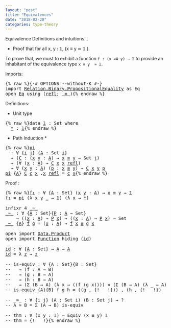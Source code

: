 ```yaml
---
layout: "post"
title: "Equivalences"
date: "2018-02-20"
categories: type-theory
---
```


<div class="todo">
  Equivalence Definitions and intuitions...
</div>

+ Proof that for all x, y : 𝟙, (x ≡ y  ≃ 𝟙 ).

To prove that, we must to exhibit a function `f : (x =A y) → 𝟙`
to provide an inhabitant of the equivalence type `x ≡ y  ≃ 𝟙`.

Imports:

<pre class="Agda">{% raw %}<a id="359" class="Symbol">{-#</a> <a id="363" class="Keyword">OPTIONS</a> <a id="371" class="Option">--without-K</a> <a id="383" class="Symbol">#-}</a>
<a id="387" class="Keyword">import</a> <a id="394" href="https://agda.github.io/agda-stdlib/Relation.Binary.PropositionalEquality.html" class="Module">Relation.Binary.PropositionalEquality</a> <a id="432" class="Symbol">as</a> <a id="435" class="Module">Eq</a>
<a id="438" class="Keyword">open</a> <a id="443" href="https://agda.github.io/agda-stdlib/Relation.Binary.PropositionalEquality.html" class="Module">Eq</a> <a id="446" class="Keyword">using</a> <a id="452" class="Symbol">(</a><a id="453" href="https://agda.github.io/agda-stdlib/Agda.Builtin.Equality.html#_%E2%89%A1_.refl" class="InductiveConstructor">refl</a><a id="457" class="Symbol">;</a> <a id="459" href="https://agda.github.io/agda-stdlib/Agda.Builtin.Equality.html#_%E2%89%A1_" class="Datatype Operator">_≡_</a><a id="462" class="Symbol">)</a>{% endraw %}</pre>

Definitions:

* Unit type

<pre class="Agda">{% raw %}<a id="516" class="Keyword">data</a> <a id="𝟙" href="{% endraw %}{% link _posts/2018-02-20-equivalences.md %}{% raw %}#%F0%9D%9F%99" class="Datatype">𝟙</a> <a id="523" class="Symbol">:</a> <a id="525" class="PrimitiveType">Set</a> <a id="529" class="Keyword">where</a>
  <a id="𝟙.*" href="{% endraw %}{% link _posts/2018-02-20-equivalences.md %}{% raw %}#%F0%9D%9F%99.%2A" class="InductiveConstructor">*</a> <a id="539" class="Symbol">:</a> <a id="541" href="{% endraw %}{% link _posts/2018-02-20-equivalences.md %}{% raw %}#%F0%9D%9F%99" class="Datatype">𝟙</a>{% endraw %}</pre>

* Path Induction *

<pre class="Agda">{% raw %}<a id="pi" href="{% endraw %}{% link _posts/2018-02-20-equivalences.md %}{% raw %}#pi" class="Function">pi</a>
  <a id="593" class="Symbol">:</a> <a id="595" class="Symbol">∀</a> <a id="597" class="Symbol">{</a><a id="598" href="{% endraw %}{% link _posts/2018-02-20-equivalences.md %}{% raw %}#598" class="Bound">i</a> <a id="600" href="{% endraw %}{% link _posts/2018-02-20-equivalences.md %}{% raw %}#600" class="Bound">j</a><a id="601" class="Symbol">}</a> <a id="603" class="Symbol">{</a><a id="604" href="{% endraw %}{% link _posts/2018-02-20-equivalences.md %}{% raw %}#604" class="Bound">A</a> <a id="606" class="Symbol">:</a> <a id="608" class="PrimitiveType">Set</a> <a id="612" href="{% endraw %}{% link _posts/2018-02-20-equivalences.md %}{% raw %}#598" class="Bound">i</a><a id="613" class="Symbol">}</a>
  <a id="617" class="Symbol">→</a> <a id="619" class="Symbol">(</a><a id="620" href="{% endraw %}{% link _posts/2018-02-20-equivalences.md %}{% raw %}#620" class="Bound">C</a> <a id="622" class="Symbol">:</a> <a id="624" class="Symbol">(</a><a id="625" href="{% endraw %}{% link _posts/2018-02-20-equivalences.md %}{% raw %}#625" class="Bound">x</a> <a id="627" href="{% endraw %}{% link _posts/2018-02-20-equivalences.md %}{% raw %}#627" class="Bound">y</a> <a id="629" class="Symbol">:</a> <a id="631" href="{% endraw %}{% link _posts/2018-02-20-equivalences.md %}{% raw %}#604" class="Bound">A</a><a id="632" class="Symbol">)</a> <a id="634" class="Symbol">→</a> <a id="636" href="{% endraw %}{% link _posts/2018-02-20-equivalences.md %}{% raw %}#625" class="Bound">x</a> <a id="638" href="https://agda.github.io/agda-stdlib/Agda.Builtin.Equality.html#_%E2%89%A1_" class="Datatype Operator">≡</a> <a id="640" href="{% endraw %}{% link _posts/2018-02-20-equivalences.md %}{% raw %}#627" class="Bound">y</a> <a id="642" class="Symbol">→</a> <a id="644" class="PrimitiveType">Set</a> <a id="648" href="{% endraw %}{% link _posts/2018-02-20-equivalences.md %}{% raw %}#600" class="Bound">j</a><a id="649" class="Symbol">)</a>
  <a id="653" class="Symbol">→</a> <a id="655" class="Symbol">(∀</a> <a id="658" class="Symbol">(</a><a id="659" href="{% endraw %}{% link _posts/2018-02-20-equivalences.md %}{% raw %}#659" class="Bound">x</a> <a id="661" class="Symbol">:</a> <a id="663" href="{% endraw %}{% link _posts/2018-02-20-equivalences.md %}{% raw %}#604" class="Bound">A</a><a id="664" class="Symbol">)</a> <a id="666" class="Symbol">→</a> <a id="668" href="{% endraw %}{% link _posts/2018-02-20-equivalences.md %}{% raw %}#620" class="Bound">C</a> <a id="670" href="{% endraw %}{% link _posts/2018-02-20-equivalences.md %}{% raw %}#659" class="Bound">x</a> <a id="672" href="{% endraw %}{% link _posts/2018-02-20-equivalences.md %}{% raw %}#659" class="Bound">x</a> <a id="674" href="https://agda.github.io/agda-stdlib/Agda.Builtin.Equality.html#_%E2%89%A1_.refl" class="InductiveConstructor">refl</a><a id="678" class="Symbol">)</a>
  <a id="682" class="Symbol">→</a> <a id="684" class="Symbol">∀</a> <a id="686" class="Symbol">(</a><a id="687" href="{% endraw %}{% link _posts/2018-02-20-equivalences.md %}{% raw %}#687" class="Bound">x</a> <a id="689" href="{% endraw %}{% link _posts/2018-02-20-equivalences.md %}{% raw %}#689" class="Bound">y</a> <a id="691" class="Symbol">:</a> <a id="693" href="{% endraw %}{% link _posts/2018-02-20-equivalences.md %}{% raw %}#604" class="Bound">A</a><a id="694" class="Symbol">)</a> <a id="696" class="Symbol">(</a><a id="697" href="{% endraw %}{% link _posts/2018-02-20-equivalences.md %}{% raw %}#697" class="Bound">p</a> <a id="699" class="Symbol">:</a> <a id="701" href="{% endraw %}{% link _posts/2018-02-20-equivalences.md %}{% raw %}#687" class="Bound">x</a> <a id="703" href="https://agda.github.io/agda-stdlib/Agda.Builtin.Equality.html#_%E2%89%A1_" class="Datatype Operator">≡</a> <a id="705" href="{% endraw %}{% link _posts/2018-02-20-equivalences.md %}{% raw %}#689" class="Bound">y</a><a id="706" class="Symbol">)</a> <a id="708" class="Symbol">→</a> <a id="710" href="{% endraw %}{% link _posts/2018-02-20-equivalences.md %}{% raw %}#620" class="Bound">C</a> <a id="712" href="{% endraw %}{% link _posts/2018-02-20-equivalences.md %}{% raw %}#687" class="Bound">x</a> <a id="714" href="{% endraw %}{% link _posts/2018-02-20-equivalences.md %}{% raw %}#689" class="Bound">y</a> <a id="716" href="{% endraw %}{% link _posts/2018-02-20-equivalences.md %}{% raw %}#697" class="Bound">p</a>
<a id="718" href="{% endraw %}{% link _posts/2018-02-20-equivalences.md %}{% raw %}#pi" class="Function">pi</a> <a id="721" class="Symbol">{</a><a id="722" href="{% endraw %}{% link _posts/2018-02-20-equivalences.md %}{% raw %}#722" class="Bound">A</a><a id="723" class="Symbol">}</a> <a id="725" href="{% endraw %}{% link _posts/2018-02-20-equivalences.md %}{% raw %}#725" class="Bound">C</a> <a id="727" href="{% endraw %}{% link _posts/2018-02-20-equivalences.md %}{% raw %}#727" class="Bound">c</a> <a id="729" href="{% endraw %}{% link _posts/2018-02-20-equivalences.md %}{% raw %}#729" class="Bound">x</a> <a id="731" class="DottedPattern Symbol">.</a><a id="732" href="{% endraw %}{% link _posts/2018-02-20-equivalences.md %}{% raw %}#729" class="DottedPattern Bound">x</a> <a id="734" href="https://agda.github.io/agda-stdlib/Agda.Builtin.Equality.html#_%E2%89%A1_.refl" class="InductiveConstructor">refl</a> <a id="739" class="Symbol">=</a> <a id="741" href="{% endraw %}{% link _posts/2018-02-20-equivalences.md %}{% raw %}#727" class="Bound">c</a> <a id="743" href="{% endraw %}{% link _posts/2018-02-20-equivalences.md %}{% raw %}#729" class="Bound">x</a>{% endraw %}</pre>

Proof :

<pre class="Agda">{% raw %}<a id="f₁" href="{% endraw %}{% link _posts/2018-02-20-equivalences.md %}{% raw %}#f%E2%82%81" class="Function">f₁</a> <a id="782" class="Symbol">:</a> <a id="784" class="Symbol">∀</a> <a id="786" class="Symbol">{</a><a id="787" href="{% endraw %}{% link _posts/2018-02-20-equivalences.md %}{% raw %}#787" class="Bound">A</a> <a id="789" class="Symbol">:</a> <a id="791" class="PrimitiveType">Set</a><a id="794" class="Symbol">}</a> <a id="796" class="Symbol">(</a><a id="797" href="{% endraw %}{% link _posts/2018-02-20-equivalences.md %}{% raw %}#797" class="Bound">x</a> <a id="799" href="{% endraw %}{% link _posts/2018-02-20-equivalences.md %}{% raw %}#799" class="Bound">y</a> <a id="801" class="Symbol">:</a> <a id="803" href="{% endraw %}{% link _posts/2018-02-20-equivalences.md %}{% raw %}#787" class="Bound">A</a><a id="804" class="Symbol">)</a> <a id="806" class="Symbol">→</a> <a id="808" href="{% endraw %}{% link _posts/2018-02-20-equivalences.md %}{% raw %}#797" class="Bound">x</a> <a id="810" href="https://agda.github.io/agda-stdlib/Agda.Builtin.Equality.html#_%E2%89%A1_" class="Datatype Operator">≡</a> <a id="812" href="{% endraw %}{% link _posts/2018-02-20-equivalences.md %}{% raw %}#799" class="Bound">y</a> <a id="814" class="Symbol">→</a> <a id="816" href="{% endraw %}{% link _posts/2018-02-20-equivalences.md %}{% raw %}#%F0%9D%9F%99" class="Datatype">𝟙</a>
<a id="818" href="{% endraw %}{% link _posts/2018-02-20-equivalences.md %}{% raw %}#f%E2%82%81" class="Function">f₁</a> <a id="821" class="Symbol">=</a> <a id="823" href="{% endraw %}{% link _posts/2018-02-20-equivalences.md %}{% raw %}#pi" class="Function">pi</a> <a id="826" class="Symbol">(λ</a> <a id="829" href="{% endraw %}{% link _posts/2018-02-20-equivalences.md %}{% raw %}#829" class="Bound">x</a> <a id="831" href="{% endraw %}{% link _posts/2018-02-20-equivalences.md %}{% raw %}#831" class="Bound">y</a> <a id="833" href="{% endraw %}{% link _posts/2018-02-20-equivalences.md %}{% raw %}#833" class="Bound">_</a> <a id="835" class="Symbol">→</a> <a id="837" href="{% endraw %}{% link _posts/2018-02-20-equivalences.md %}{% raw %}#%F0%9D%9F%99" class="Datatype">𝟙</a><a id="838" class="Symbol">)</a> <a id="840" class="Symbol">(λ</a> <a id="843" href="{% endraw %}{% link _posts/2018-02-20-equivalences.md %}{% raw %}#843" class="Bound">x</a> <a id="845" class="Symbol">→</a> <a id="847" href="{% endraw %}{% link _posts/2018-02-20-equivalences.md %}{% raw %}#%F0%9D%9F%99.%2A" class="InductiveConstructor">*</a><a id="848" class="Symbol">)</a>

<a id="851" class="Keyword">infixr</a> <a id="858" class="Number">4</a> <a id="860" href="{% endraw %}{% link _posts/2018-02-20-equivalences.md %}{% raw %}#_~_" class="Function Operator">_~_</a>
<a id="_~_" href="{% endraw %}{% link _posts/2018-02-20-equivalences.md %}{% raw %}#_~_" class="Function Operator">_~_</a> <a id="868" class="Symbol">:</a> <a id="870" class="Symbol">∀</a> <a id="872" class="Symbol">{</a><a id="873" href="{% endraw %}{% link _posts/2018-02-20-equivalences.md %}{% raw %}#873" class="Bound">A</a> <a id="875" class="Symbol">:</a> <a id="877" class="PrimitiveType">Set</a><a id="880" class="Symbol">}{</a><a id="882" href="{% endraw %}{% link _posts/2018-02-20-equivalences.md %}{% raw %}#882" class="Bound">P</a> <a id="884" class="Symbol">:</a> <a id="886" href="{% endraw %}{% link _posts/2018-02-20-equivalences.md %}{% raw %}#873" class="Bound">A</a> <a id="888" class="Symbol">→</a> <a id="890" class="PrimitiveType">Set</a><a id="893" class="Symbol">}</a>
    <a id="899" class="Symbol">→</a> <a id="901" class="Symbol">((</a><a id="903" href="{% endraw %}{% link _posts/2018-02-20-equivalences.md %}{% raw %}#903" class="Bound">x</a> <a id="905" class="Symbol">:</a> <a id="907" href="{% endraw %}{% link _posts/2018-02-20-equivalences.md %}{% raw %}#873" class="Bound">A</a><a id="908" class="Symbol">)</a> <a id="910" class="Symbol">→</a> <a id="912" href="{% endraw %}{% link _posts/2018-02-20-equivalences.md %}{% raw %}#882" class="Bound">P</a> <a id="914" href="{% endraw %}{% link _posts/2018-02-20-equivalences.md %}{% raw %}#903" class="Bound">x</a><a id="915" class="Symbol">)</a> <a id="917" class="Symbol">→</a> <a id="919" class="Symbol">((</a><a id="921" href="{% endraw %}{% link _posts/2018-02-20-equivalences.md %}{% raw %}#921" class="Bound">x</a> <a id="923" class="Symbol">:</a> <a id="925" href="{% endraw %}{% link _posts/2018-02-20-equivalences.md %}{% raw %}#873" class="Bound">A</a><a id="926" class="Symbol">)</a> <a id="928" class="Symbol">→</a> <a id="930" href="{% endraw %}{% link _posts/2018-02-20-equivalences.md %}{% raw %}#882" class="Bound">P</a> <a id="932" href="{% endraw %}{% link _posts/2018-02-20-equivalences.md %}{% raw %}#921" class="Bound">x</a><a id="933" class="Symbol">)</a> <a id="935" class="Symbol">→</a> <a id="937" class="PrimitiveType">Set</a>
<a id="941" href="{% endraw %}{% link _posts/2018-02-20-equivalences.md %}{% raw %}#_~_" class="Function Operator">_~_</a> <a id="945" class="Symbol">{</a><a id="946" href="{% endraw %}{% link _posts/2018-02-20-equivalences.md %}{% raw %}#946" class="Bound">A</a><a id="947" class="Symbol">}</a> <a id="949" href="{% endraw %}{% link _posts/2018-02-20-equivalences.md %}{% raw %}#949" class="Bound">f</a> <a id="951" href="{% endraw %}{% link _posts/2018-02-20-equivalences.md %}{% raw %}#951" class="Bound">g</a> <a id="953" class="Symbol">=</a> <a id="955" class="Symbol">(</a><a id="956" href="{% endraw %}{% link _posts/2018-02-20-equivalences.md %}{% raw %}#956" class="Bound">x</a> <a id="958" class="Symbol">:</a> <a id="960" href="{% endraw %}{% link _posts/2018-02-20-equivalences.md %}{% raw %}#946" class="Bound">A</a><a id="961" class="Symbol">)</a> <a id="963" class="Symbol">→</a> <a id="965" href="{% endraw %}{% link _posts/2018-02-20-equivalences.md %}{% raw %}#949" class="Bound">f</a> <a id="967" href="{% endraw %}{% link _posts/2018-02-20-equivalences.md %}{% raw %}#956" class="Bound">x</a> <a id="969" href="https://agda.github.io/agda-stdlib/Agda.Builtin.Equality.html#_%E2%89%A1_" class="Datatype Operator">≡</a> <a id="971" href="{% endraw %}{% link _posts/2018-02-20-equivalences.md %}{% raw %}#951" class="Bound">g</a> <a id="973" href="{% endraw %}{% link _posts/2018-02-20-equivalences.md %}{% raw %}#956" class="Bound">x</a>

<a id="976" class="Keyword">open</a> <a id="981" class="Keyword">import</a> <a id="988" href="https://agda.github.io/agda-stdlib/Data.Product.html" class="Module">Data.Product</a>
<a id="1001" class="Keyword">open</a> <a id="1006" class="Keyword">import</a> <a id="1013" href="https://agda.github.io/agda-stdlib/Function.html" class="Module">Function</a> <a id="1022" class="Keyword">hiding</a> <a id="1029" class="Symbol">(</a><a id="1030" href="https://agda.github.io/agda-stdlib/Function.html#id" class="Function">id</a><a id="1032" class="Symbol">)</a>

<a id="id" href="{% endraw %}{% link _posts/2018-02-20-equivalences.md %}{% raw %}#id" class="Function">id</a> <a id="1038" class="Symbol">:</a> <a id="1040" class="Symbol">∀</a> <a id="1042" class="Symbol">{</a><a id="1043" href="{% endraw %}{% link _posts/2018-02-20-equivalences.md %}{% raw %}#1043" class="Bound">A</a> <a id="1045" class="Symbol">:</a> <a id="1047" class="PrimitiveType">Set</a><a id="1050" class="Symbol">}</a> <a id="1052" class="Symbol">→</a> <a id="1054" href="{% endraw %}{% link _posts/2018-02-20-equivalences.md %}{% raw %}#1043" class="Bound">A</a> <a id="1056" class="Symbol">→</a> <a id="1058" href="{% endraw %}{% link _posts/2018-02-20-equivalences.md %}{% raw %}#1043" class="Bound">A</a>
<a id="1060" href="{% endraw %}{% link _posts/2018-02-20-equivalences.md %}{% raw %}#id" class="Function">id</a> <a id="1063" class="Symbol">=</a> <a id="1065" class="Symbol">λ</a> <a id="1067" href="{% endraw %}{% link _posts/2018-02-20-equivalences.md %}{% raw %}#1067" class="Bound">z</a> <a id="1069" class="Symbol">→</a> <a id="1071" href="{% endraw %}{% link _posts/2018-02-20-equivalences.md %}{% raw %}#1067" class="Bound">z</a>

<a id="1074" class="Comment">-- is-equiv : ∀ {A : Set}{B : Set}</a>
<a id="1109" class="Comment">--   → (f : A → B)</a>
<a id="1128" class="Comment">--   → (g : B → A)</a>
<a id="1147" class="Comment">--   → (h : B → A)</a>
<a id="1166" class="Comment">--   → (Σ (B → A) (λ x → ((f (g x)))) × (Σ (B → A) (λ _ → A))</a>
<a id="1228" class="Comment">-- is-equiv {A}{B} f g h = ((g , {!   !})) , (h , {!   !})</a>

<a id="1288" class="Comment">-- _≃_ : ∀ {i j} (A : Set i) (B : Set j) → ?</a>
<a id="1333" class="Comment">-- A ≃ B = Σ (A → B) is-equiv</a>

<a id="1364" class="Comment">-- thm : ∀ (x y : 𝟙) → Equiv (x ≡ y) 𝟙</a>
<a id="1403" class="Comment">-- thm = {!   !}</a>{% endraw %}</pre>

